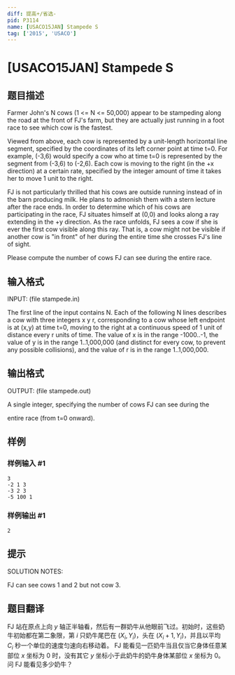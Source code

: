 ```yaml
---
diff: 提高+/省选-
pid: P3114
name: [USACO15JAN] Stampede S
tag: ['2015', 'USACO']
---
```

# [USACO15JAN] Stampede S
## 题目描述

Farmer John's N cows (1 <= N <= 50,000) appear to be stampeding along the road at the front of FJ's farm, but they are actually just running in a foot race to see which cow is the fastest.

Viewed from above, each cow is represented by a unit-length horizontal line segment, specified by the coordinates of its left corner point at time t=0.  For example, (-3,6) would specify a cow who at time t=0 is represented by the segment from (-3,6) to (-2,6).  Each cow is moving to the right (in the +x direction) at a certain rate, specified by the integer amount of time it takes her to move 1 unit to the right.

FJ is not particularly thrilled that his cows are outside running instead of in the barn producing milk.  He plans to admonish them with a stern lecture after the race ends.  In order to determine which of his cows are participating in the race, FJ situates himself at (0,0) and looks along a ray extending in the +y direction.  As the race unfolds, FJ sees a cow if she is ever the first cow visible along this ray.  That is, a cow might not be visible if another cow is "in front" of her during the entire time she crosses FJ's line of sight.

Please compute the number of cows FJ can see during the entire race.
## 输入格式

INPUT: (file stampede.in) 

The first line of the input contains N.  Each of the following N lines describes a cow with three integers x y r, corresponding to a cow whose left endpoint is at (x,y) at time t=0, moving to the right at a continuous speed of 1 unit of distance every r units of time.  The value of x is in the range -1000..-1, the value of y is in the range 1..1,000,000 (and distinct for every cow, to prevent any possible collisions), and the value of r is in the range 1..1,000,000. 


## 输出格式

OUTPUT: (file stampede.out) 

A single integer, specifying the number of cows FJ can see during the

entire race (from t=0 onward). 


## 样例

### 样例输入 #1
```
3 
-2 1 3 
-3 2 3 
-5 100 1 

```
### 样例输出 #1
```
2 

```
## 提示

SOLUTION NOTES:

FJ can see cows 1 and 2 but not cow 3.


## 题目翻译

FJ 站在原点上向 $y$ 轴正半轴看，然后有一群奶牛从他眼前飞过。初始时，这些奶牛初始都在第二象限，第 $i$ 只奶牛尾巴在 $(X_i,Y_i)$，头在 $(X_i+1,Y_i)$，并且以平均 $C_i$ 秒一个单位的速度匀速向右移动着。 FJ 能看见一匹奶牛当且仅当它身体任意某部位 $x$ 坐标为 $0$ 时，没有其它 $y$ 坐标小于此奶牛的奶牛身体某部位 $x$ 坐标为 $0$。问 FJ 能看见多少奶牛？

